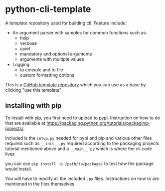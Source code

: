 # python-cli-template
A template repository used for building cli. Feature include:

- An argument parser with samples for common functions such as:
  - help
  - verbose
  - quiet
  - mandatory and optional arguments
  - arguments with multiple values
- Logging
  - to console and to file
  - custom formatting options

This is a [GitHub template repository](https://help.github.com/en/articles/creating-a-template-repository) which you can use as a base by clicking "use this template"

## installing with pip

To install with pip, you first need to upload to pypi. Instruction on how to do that are available at https://packaging.python.org/tutorials/packaging-projects/. 

Included is the ```setup.py``` needed for pypi and pip and various other files required such as ```__init__.py``` required according to the packaging projects tutorial mentioned above and a ```__main__.py``` which is where the cli code lives

you can use ```pip install -e /path/to/package/``` to test how the package would install.

You will have to modify all the included ```.py``` files. Instructions on how to are mentioned in the files themselves
